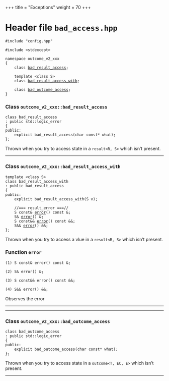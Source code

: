 +++
title = "Exceptions"
weight = 70
+++
# Header file `bad_access.hpp`

<a id="standardese-bad_access.hpp"></a>

<pre><code class="standardese-language-cpp"><span class="pre">#include</span> <span class="pre">&quot;</span><span class="typ dec var fun">config.hpp</span><span class="pre">&quot;</span>

<span class="pre">#include</span> <span class="pre">&lt;</span><span class="typ dec var fun">stdexcept</span><span class="pre">&gt;</span>

<span class="kwd">namespace</span> <span class="typ dec var fun">outcome_v2_xxx</span>
<span class="pun">{</span>
    <span class="kwd">class</span> <a href="#standardese-outcome_v2_xxx::bad_result_access"><span class="typ dec var fun">bad_result_access</span></a><span class="pun">;</span>

    <span class="kwd">template</span> <span class="pun">&lt;</span><span class="kwd">class</span> <span class="typ dec var fun">S</span><span class="pun">&gt;</span>
    <span class="kwd">class</span> <a href="#standardese-outcome_v2_xxx::bad_result_access_with%3CS%3E"><span class="typ dec var fun">bad_result_access_with</span></a><span class="pun">;</span>

    <span class="kwd">class</span> <a href="#standardese-outcome_v2_xxx::bad_outcome_access"><span class="typ dec var fun">bad_outcome_access</span></a><span class="pun">;</span>
<span class="pun">}</span>
</code></pre>

<a id="standardese-outcome_v2_xxx"></a>

### Class `outcome_v2_xxx::bad_result_access`

<a id="standardese-outcome_v2_xxx::bad_result_access"></a>

<pre><code class="standardese-language-cpp"><span class="kwd">class</span> <span class="typ dec var fun">bad_result_access</span>
<span class="pun">:</span> <span class="kwd">public</span> <span class="typ dec var fun">std::logic_error</span>
<span class="pun">{</span>
<span class="kwd">public</span><span class="pun">:</span>
    <span class="kwd">explicit</span> <span class="typ dec var fun">bad_result_access</span><span class="pun">(</span><span class="kwd">char</span> <span class="kwd">const</span><span class="pun">*</span> <span class="typ dec var fun">what</span><span class="pun">)</span><span class="pun">;</span>
<span class="pun">};</span>
</code></pre>

Thrown when you try to access state in a `result<R, S>` which isn’t present.

-----

### Class `outcome_v2_xxx::bad_result_access_with`

<a id="standardese-outcome_v2_xxx::bad_result_access_with&lt;S&gt;"></a>

<pre><code class="standardese-language-cpp"><span class="kwd">template</span> <span class="pun">&lt;</span><span class="kwd">class</span> <span class="typ dec var fun">S</span><span class="pun">&gt;</span>
<span class="kwd">class</span> <span class="typ dec var fun">bad_result_access_with</span>
<span class="pun">:</span> <span class="kwd">public</span> <span class="typ dec var fun">bad_result_access</span>
<span class="pun">{</span>
<span class="kwd">public</span><span class="pun">:</span>
    <span class="kwd">explicit</span> <span class="typ dec var fun">bad_result_access_with</span><span class="pun">(</span><span class="typ dec var fun">S</span> <span class="typ dec var fun">v</span><span class="pun">)</span><span class="pun">;</span>

    &#x2F;&#x2F;=== result_error ===&#x2F;&#x2F;
    <span class="typ dec var fun">S</span> <span class="kwd">const</span><span class="pun">&amp;</span> <a href="#standardese-outcome_v2_xxx::bad_result_access_with%3CS%3E::error()const&amp;"><span class="typ dec var fun">error</span></a><span class="pun">(</span><span class="pun">)</span> <span class="kwd">const</span> <span class="pun">&amp;</span><span class="pun">;</span>
    <span class="typ dec var fun">S</span><span class="pun">&amp;</span> <a href="#standardese-outcome_v2_xxx::bad_result_access_with%3CS%3E::error()const&amp;"><span class="typ dec var fun">error</span></a><span class="pun">(</span><span class="pun">)</span> <span class="pun">&amp;</span><span class="pun">;</span>
    <span class="typ dec var fun">S</span> <span class="kwd">const</span><span class="pun">&amp;&amp;</span> <a href="#standardese-outcome_v2_xxx::bad_result_access_with%3CS%3E::error()const&amp;"><span class="typ dec var fun">error</span></a><span class="pun">(</span><span class="pun">)</span> <span class="kwd">const</span> <span class="pun">&amp;&amp;</span><span class="pun">;</span>
    <span class="typ dec var fun">S</span><span class="pun">&amp;&amp;</span> <a href="#standardese-outcome_v2_xxx::bad_result_access_with%3CS%3E::error()const&amp;"><span class="typ dec var fun">error</span></a><span class="pun">(</span><span class="pun">)</span> <span class="pun">&amp;&amp;</span><span class="pun">;</span>
<span class="pun">};</span>
</code></pre>

Thrown when you try to access a vlue in a `result<R, S>` which isn’t present.

### Function `error`

<a id="standardese-outcome_v2_xxx::bad_result_access_with&lt;S&gt;::error()const&amp;"></a>

<pre><code class="standardese-language-cpp">(1) <span class="typ dec var fun">S</span> <span class="kwd">const</span><span class="pun">&amp;</span> <span class="typ dec var fun">error</span><span class="pun">(</span><span class="pun">)</span> <span class="kwd">const</span> <span class="pun">&amp;</span><span class="pun">;</span>

(2) <span class="typ dec var fun">S</span><span class="pun">&amp;</span> <span class="typ dec var fun">error</span><span class="pun">(</span><span class="pun">)</span> <span class="pun">&amp;</span><span class="pun">;</span>

(3) <span class="typ dec var fun">S</span> <span class="kwd">const</span><span class="pun">&amp;&amp;</span> <span class="typ dec var fun">error</span><span class="pun">(</span><span class="pun">)</span> <span class="kwd">const</span> <span class="pun">&amp;&amp;</span><span class="pun">;</span>

(4) <span class="typ dec var fun">S</span><span class="pun">&amp;&amp;</span> <span class="typ dec var fun">error</span><span class="pun">(</span><span class="pun">)</span> <span class="pun">&amp;&amp;</span><span class="pun">;</span>
</code></pre>

Observes the error

-----

-----

### Class `outcome_v2_xxx::bad_outcome_access`

<a id="standardese-outcome_v2_xxx::bad_outcome_access"></a>

<pre><code class="standardese-language-cpp"><span class="kwd">class</span> <span class="typ dec var fun">bad_outcome_access</span>
<span class="pun">:</span> <span class="kwd">public</span> <span class="typ dec var fun">std::logic_error</span>
<span class="pun">{</span>
<span class="kwd">public</span><span class="pun">:</span>
    <span class="kwd">explicit</span> <span class="typ dec var fun">bad_outcome_access</span><span class="pun">(</span><span class="kwd">char</span> <span class="kwd">const</span><span class="pun">*</span> <span class="typ dec var fun">what</span><span class="pun">)</span><span class="pun">;</span>
<span class="pun">};</span>
</code></pre>

Thrown when you try to access state in a `outcome<T, EC, E>` which isn’t present.

-----
